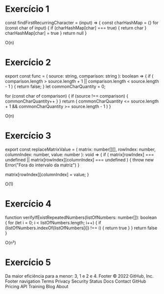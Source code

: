 # Exercício 1
const findFirstRecurringCharacter = (input) => {
  const charHashMap = {}
  for (const char of input) {
    if (charHashMap[char] === true) {
      return char
    }
    charHashMap[char] = true
  }
  return null
}

O(n)

# Exercício 2
export const func = (
  source: string,
  comparison: string
): boolean => {
  if (
    comparison.length > source.length + 1 ||
    comparison.length < source.length - 1
  ) {
    return false;
  }
  let commonCharQuantity = 0;

  for (const char of comparison) {
    if (source !== comparison) {
      commonCharQuantity++
    }
  }
  return (
    commonCharQuantity <= source.length + 1 &&
    commonCharQuantity >= source.length - 1
  )
}

O(n)

# Exercício 3
export const replaceMatrixValue = (
  matrix: number[][],
  rowIndex: number,
  columnIndex: number,
  value: number
): void => {
  if (
    matrix[rowIndex] === undefined ||
    matrix[rowIndex][columnIndex] === undefined
  ) {
    throw new Error("Fora do intervalo da matriz")
  }

  matrix[rowIndex][columnIndex] = value;
}

O(1)

# Exercício 4
function verifyIfExistRepeatedNumbers(listOfNumbers: number[]): boolean {
  for (let i = 0; i < listOfNumbers.length; i++) {
    if (listOfNumbers.indexOf(listOfNumbers[i]) !== i) {
      return true
    }
  }
  return false
}

O(n²)

# Exercício 5
Da maior eficiência para a menor: 3, 1 e 2 e 4.
Footer
© 2022 GitHub, Inc.
Footer navigation
Terms
Privacy
Security
Status
Docs
Contact GitHub
Pricing
API
Training
Blog
About
